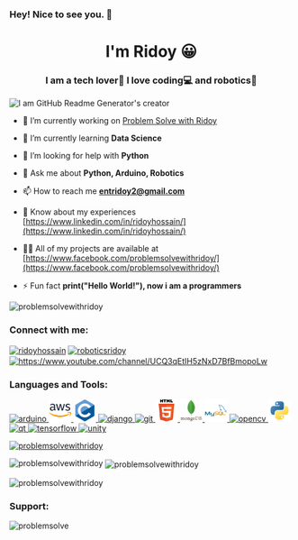 ###  Hey! Nice to see you. 👋

<h1 align="center">I'm Ridoy 😀</h1>
<h3 align="center">I am a tech lover🥰 I love coding💻 and robotics🎎</h3>

![I am GitHub Readme Generator's creator](https://media.licdn.com/dms/image/D5616AQFsSzD1VvtJSw/profile-displaybackgroundimage-shrink_350_1400/0/1671731075339?e=1680134400&v=beta&t=6eehUr2dXyE6lbp4GkwZC9OqF-Ut7tG6myi8iq82hUY)

- 🔭 I’m currently working on [Problem Solve with Ridoy](https://www.facebook.com/problemsolvewithridoy/)

- 🌱 I’m currently learning **Data Science**

- 🤝 I’m looking for help with **Python**

- 💬 Ask me about **Python, Arduino, Robotics**

- 📫 How to reach me **entridoy2@gmail.com**

- 📄 Know about my experiences [https://www.linkedin.com/in/ridoyhossain/](https://www.linkedin.com/in/ridoyhossain/)

- 👨‍💻 All of my projects are available at [https://www.facebook.com/problemsolvewithridoy/](https://www.facebook.com/problemsolvewithridoy/)

- ⚡ Fun fact **print("Hello World!"), now i am a programmers**




<p align="left"> <img src="https://komarev.com/ghpvc/?username=problemsolvewithridoy&label=Profile%20views&color=0e75b6&style=flat" alt="problemsolvewithridoy" /> </p>

<h3 align="left">Connect with me:</h3>
<p align="left">
<a href="https://linkedin.com/in/ridoyhossain" target="blank"><img align="center" src="https://raw.githubusercontent.com/rahuldkjain/github-profile-readme-generator/master/src/images/icons/Social/linked-in-alt.svg" alt="ridoyhossain" height="30" width="40" /></a>
<a href="https://fb.com/roboticsridoy" target="blank"><img align="center" src="https://raw.githubusercontent.com/rahuldkjain/github-profile-readme-generator/master/src/images/icons/Social/facebook.svg" alt="roboticsridoy" height="30" width="40" /></a>
<a href="https://www.youtube.com/channel/UCQ3qEtIH5zNxD7BfBmopoLw" target="blank"><img align="center" src="https://raw.githubusercontent.com/rahuldkjain/github-profile-readme-generator/master/src/images/icons/Social/youtube.svg" alt="https://www.youtube.com/channel/UCQ3qEtIH5zNxD7BfBmopoLw" height="30" width="40" /></a>
</p>

<h3 align="left">Languages and Tools:</h3>
<p align="left"> <a href="https://www.arduino.cc/" target="_blank" rel="noreferrer"> <img src="https://cdn.worldvectorlogo.com/logos/arduino-1.svg" alt="arduino" width="40" height="40"/> </a> <a href="https://aws.amazon.com" target="_blank" rel="noreferrer"> <img src="https://raw.githubusercontent.com/devicons/devicon/master/icons/amazonwebservices/amazonwebservices-original-wordmark.svg" alt="aws" width="40" height="40"/> </a> <a href="https://www.cprogramming.com/" target="_blank" rel="noreferrer"> <img src="https://raw.githubusercontent.com/devicons/devicon/master/icons/c/c-original.svg" alt="c" width="40" height="40"/> </a> <a href="https://www.djangoproject.com/" target="_blank" rel="noreferrer"> <img src="https://cdn.worldvectorlogo.com/logos/django.svg" alt="django" width="40" height="40"/> </a> <a href="https://git-scm.com/" target="_blank" rel="noreferrer"> <img src="https://www.vectorlogo.zone/logos/git-scm/git-scm-icon.svg" alt="git" width="40" height="40"/> </a> <a href="https://www.w3.org/html/" target="_blank" rel="noreferrer"> <img src="https://raw.githubusercontent.com/devicons/devicon/master/icons/html5/html5-original-wordmark.svg" alt="html5" width="40" height="40"/> </a> <a href="https://www.mongodb.com/" target="_blank" rel="noreferrer"> <img src="https://raw.githubusercontent.com/devicons/devicon/master/icons/mongodb/mongodb-original-wordmark.svg" alt="mongodb" width="40" height="40"/> </a> <a href="https://www.mysql.com/" target="_blank" rel="noreferrer"> <img src="https://raw.githubusercontent.com/devicons/devicon/master/icons/mysql/mysql-original-wordmark.svg" alt="mysql" width="40" height="40"/> </a> <a href="https://opencv.org/" target="_blank" rel="noreferrer"> <img src="https://www.vectorlogo.zone/logos/opencv/opencv-icon.svg" alt="opencv" width="40" height="40"/> </a> <a href="https://www.python.org" target="_blank" rel="noreferrer"> <img src="https://raw.githubusercontent.com/devicons/devicon/master/icons/python/python-original.svg" alt="python" width="40" height="40"/> </a> <a href="https://www.qt.io/" target="_blank" rel="noreferrer"> <img src="https://upload.wikimedia.org/wikipedia/commons/0/0b/Qt_logo_2016.svg" alt="qt" width="40" height="40"/> </a> <a href="https://www.tensorflow.org" target="_blank" rel="noreferrer"> <img src="https://www.vectorlogo.zone/logos/tensorflow/tensorflow-icon.svg" alt="tensorflow" width="40" height="40"/> </a> <a href="https://unity.com/" target="_blank" rel="noreferrer"> <img src="https://www.vectorlogo.zone/logos/unity3d/unity3d-icon.svg" alt="unity" width="40" height="40"/> </a> </p>



<p align="left"> <a href="https://github.com/ryo-ma/github-profile-trophy"><img src="https://github-profile-trophy.vercel.app/?username=problemsolvewithridoy" alt="problemsolvewithridoy" /></a> </p>

<p><img align="left" src="https://github-readme-stats.vercel.app/api/top-langs?username=problemsolvewithridoy&show_icons=true&locale=en&layout=compact" alt="problemsolvewithridoy" /></p>

<p>&nbsp;<img align="center" src="https://github-readme-stats.vercel.app/api?username=problemsolvewithridoy&show_icons=true&locale=en" alt="problemsolvewithridoy" /></p>

<p><img align="center" src="https://github-readme-streak-stats.herokuapp.com/?user=problemsolvewithridoy&" alt="problemsolvewithridoy" /></p>

<h3 align="left">Support:</h3>
<p><a href="https://www.buymeacoffee.com/problemsolve"> <img align="left" src="https://cdn.ko-fi.com/cdn/kofi3.png?v=3" height="50" width="210" alt="problemsolve" /></a></p><br><br>
